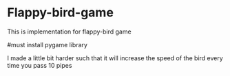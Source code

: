 # Flappy-bird-game
This is implementation for flappy-bird game

#must install pygame library 


I made a little bit harder such that it will increase the speed of the bird every time you pass 10 pipes
